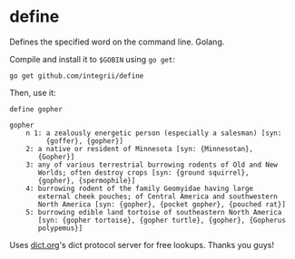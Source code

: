 # define
Defines the specified word on the command line.  Golang.

Compile and install it to `$GOBIN` using `go get`:

`go get github.com/integrii/define`

Then, use it:

`define gopher`

```
gopher
    n 1: a zealously energetic person (especially a salesman) [syn:
         {goffer}, {gopher}]
    2: a native or resident of Minnesota [syn: {Minnesotan},
       {Gopher}]
    3: any of various terrestrial burrowing rodents of Old and New
       Worlds; often destroy crops [syn: {ground squirrel},
       {gopher}, {spermophile}]
    4: burrowing rodent of the family Geomyidae having large
       external cheek pouches; of Central America and southwestern
       North America [syn: {gopher}, {pocket gopher}, {pouched rat}]
    5: burrowing edible land tortoise of southeastern North America
       [syn: {gopher tortoise}, {gopher turtle}, {gopher}, {Gopherus
       polypemus}]
```


Uses [dict.org](http://dict.org)'s dict protocol server for free lookups.  Thanks you guys!
